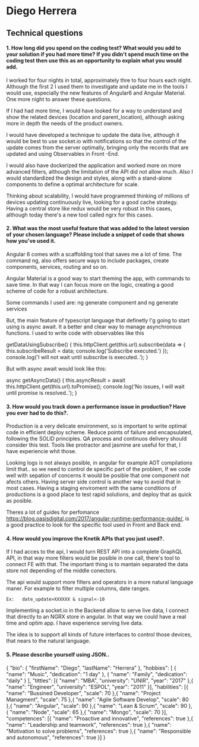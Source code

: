 # Diego Herrera 

## Technical questions

#### **1. How long did you spend on the coding test? What would you add to your solution if you had more time? If you didn't spend much time on the coding test then use this as an opportunity to explain what you would add.**

I worked for four nights in total, approximately thre to four hours each night. Although the first 2 I used them to investigate and update me in the tools I would use, especially the new features of Angular6 and Angular Material. One more night to answer these questions. 

If I had had more time, I would have looked for a way to understand and show the related devices (location and parent_location), although asking more in depth the needs of the product owners.

I would have developed a technique to update the data live, although it would be best to use socket.io with notifications so that the control of the update comes from the server optimally, bringing only the records that are updated and using Observables in Front -End.

I would also have dockerized the application and worked more on more advanced filters, although the limitation of the API did not allow much. Also I would standardized the design and styles, along with a stand-alone components to define a optimal architecture for scale.

Thinking about scalability, I would have programmed thinking of millions of devices updating continuously live, looking for a good cache strategy. Having a central store like redux would be very robust in this cases, although today there's a new tool called ngrx for this cases. 


#### **2. What was the most useful feature that was added to the latest version of your chosen language? Please include a snippet of code that shows how you've used it.**

Angular 6 comes with a scaffolding tool that saves me a lot of time. The command ng, also offers secure ways to include packages, create components, services, routing and so on.

Angular Material is a good way to start theming the app, with commands to save time. In that way I can focus more on the logic, creating a good scheme of code for a robust architecture.

Some commands I used are: ng generate component and ng generate services

But, the main feature of typescript language that definetly I'g going to start using is async await. It a better and clear way to manage asynchronous functions. I used to write code with observables like this

getDataUsingSubscribe() {
    this.httpClient.get<Employee>(this.url).subscribe(data => {
      this.subscribeResult = data;
      console.log('Subscribe executed.')
    });
    console.log('I will not wait until subscribe is executed..');
  }

But with async await would look like this:

async getAsyncData() {
    this.asyncResult = await this.httpClient.get<Employee>(this.url).toPromise();
    console.log('No issues, I will wait until promise is resolved..');
  }

  #### **3. How would you track down a performance issue in production? Have you ever had to do this?.**

  Production is a very delicate environment, so is important to write optimal code in efficient deploy scheme. Reduce points of failure and encapsulated, following the SOLID principles. QA process and continuos delivery should consider this test. Tools like protractor and jasmine are useful for that, I have experiencie whit those.

  Looking logs is not always posible, in angular for example AOT compilations limit that.. so we need to control de specific part of the problem, If we code well with sepation of concerns it would be posible that one component not afects others. Having server side control is another way to avoid that in most cases. Having a staging enviroment with the same conditions of productions is a good place to test rapid solutions, and deploy that as quick as posible.

  Theres a lot of guides for perfomance https://blog.oasisdigital.com/2017/angular-runtime-performance-guide/, is a good practice to look for the specific tool used in Front and Back end.

  #### **4. How would you improve the Knetik APIs that you just used?.**

  If I had acces to the api, I would turn REST API into a complete GraphQL API, in that way more filters would be posible in one call, there's tool to connect FE with that. The important thing is to mantain separated the data store not depending of the middle conectors.

  The api would support more filters and operators in a more natural language maner. For example to filter multiple columns, date ranges. 

    Ex:   date_update>XXXXXX & signal<-10
  
  Implementing a socket.io in the Backend allow to serve live data, I connect that directly to an NGRX store in angular. In that way we could have a real time and optim app. I have experience serving live data. 

  The idea is to support all kinds of future interfaces to control those devices, that nears to the natural language.

  #### **5. Please describe yourself using JSON..**


  {
    "bio": {
        "firstName": "Diego",
        "lastName": "Herrera"
    },
    "hobbies": [
        {
            "name": "Music",
            "dedication": "1 day"
        },
        {
            "name": "Family",
            "dedication": "daily"
        }
    ],
    "tittles": [{
        "name": "MBA",
        "university": "UNIR",
        "year": "2017"
    },{
        "name": "Engineer",
        "university": "ESPOL",
        "year": "2011"
    }],
    "habilities": [{
        "name": "Bussined Developer",
        "scale": 70
    },{
        "name": "Project Managment",
        "scale": 75
    },{
        "name": "Agile Software Develop",
        "scale": 80
    },{
        "name": "Angular",
        "scale": 90
    },{
        "name": "Lean & Scrum",
        "scale": 90
    },{
        "name": "Node",
        "scale": 65
    },{
        "name": "Mongo",
        "scale": 70
    }],
    "competences": [{
        "name": "Proactive and innovative",
        "references": true
    },{
        "name": "Leadership and teamwork",
        "references": true
    },{
        "name": "Motivation to solve problems",
        "references": true
    },{
        "name": "Responsible and autonomous",
        "references": true
    }]
}